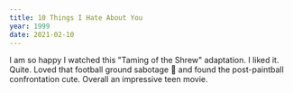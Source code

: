 ```yaml
---
title: 10 Things I Hate About You
year: 1999
date: 2021-02-10
---
```


I am so happy I watched this "Taming of the Shrew" adaptation. I liked it. Quite. Loved that football ground sabotage :rofl: and found the post-paintball confrontation cute. Overall an impressive teen movie.  
